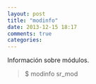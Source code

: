 ```yaml
---
layout: post
title: "modinfo"
date: 2013-12-15 18:17
comments: true
categories: 
---
```

Información sobre módulos.

>$ modinfo sr_mod

